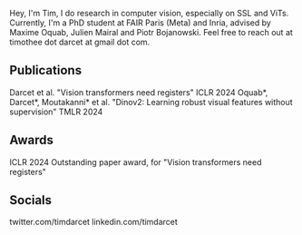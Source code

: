 Hey, I'm Tim, I do research in computer vision, especially on SSL and ViTs.
Currently, I'm a PhD student at FAIR Paris (Meta) and Inria, advised by Maxime Oquab, Julien Mairal and Piotr Bojanowski.
Feel free to reach out at timothee dot darcet at gmail dot com.


## Publications
Darcet et al. "Vision transformers need registers" ICLR 2024
Oquab*, Darcet*, Moutakanni* et al. "Dinov2: Learning robust visual features without supervision" TMLR 2024

## Awards
ICLR 2024 Outstanding paper award, for "Vision transformers need registers"

## Socials
twitter.com/timdarcet
linkedin.com/timdarcet
